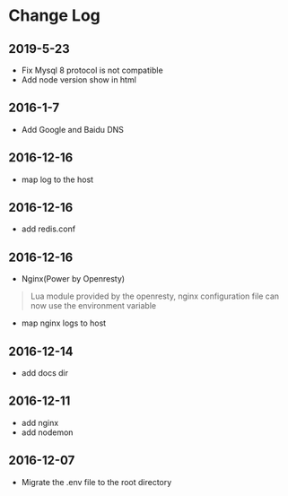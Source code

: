 # Change Log

## 2019-5-23

- Fix Mysql 8 protocol is not compatible
- Add node version show in html

## 2016-1-7

- Add Google and Baidu DNS

## 2016-12-16

 - map log to the host

## 2016-12-16

 - add redis.conf
  
## 2016-12-16

- Nginx(Power by Openresty)  

> Lua module provided by the openresty, nginx configuration file can now use the environment variable

- map nginx logs to host

## 2016-12-14

- add docs dir

## 2016-12-11

- add nginx
- add nodemon

## 2016-12-07

- Migrate the .env file to the root directory